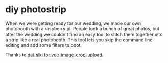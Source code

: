 # diy photostrip

When we were getting ready for our wedding, we made our own photobooth with a raspberry pi. People took a bunch of great photos, but after the wedding we couldn't find an easy tool to stitch them together into a strip like a real photobooth. This tool lets you skip the command line editing and add some filters to boot.

Thanks to [dai-siki for vue-image-crop-upload](https://github.com/dai-siki/vue-image-crop-upload).